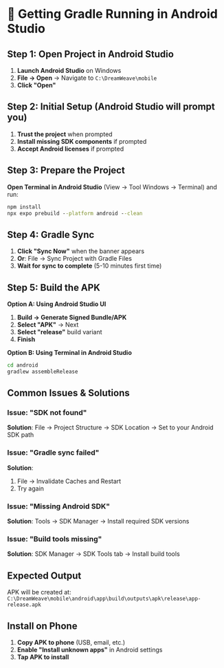# 🔧 Getting Gradle Running in Android Studio

## Step 1: Open Project in Android Studio
1. **Launch Android Studio** on Windows
2. **File → Open** → Navigate to `C:\DreamWeave\mobile`
3. **Click "Open"**

## Step 2: Initial Setup (Android Studio will prompt you)
1. **Trust the project** when prompted
2. **Install missing SDK components** if prompted
3. **Accept Android licenses** if prompted

## Step 3: Prepare the Project
**Open Terminal in Android Studio** (View → Tool Windows → Terminal) and run:
```cmd
npm install
npx expo prebuild --platform android --clean
```

## Step 4: Gradle Sync
1. **Click "Sync Now"** when the banner appears
2. **Or**: File → Sync Project with Gradle Files
3. **Wait for sync to complete** (5-10 minutes first time)

## Step 5: Build the APK
**Option A: Using Android Studio UI**
1. **Build → Generate Signed Bundle/APK**
2. **Select "APK"** → Next
3. **Select "release"** build variant
4. **Finish**

**Option B: Using Terminal in Android Studio**
```cmd
cd android
gradlew assembleRelease
```

## Common Issues & Solutions

### Issue: "SDK not found"
**Solution**: File → Project Structure → SDK Location → Set to your Android SDK path

### Issue: "Gradle sync failed"
**Solution**: 
1. File → Invalidate Caches and Restart
2. Try again

### Issue: "Missing Android SDK"
**Solution**: Tools → SDK Manager → Install required SDK versions

### Issue: "Build tools missing"
**Solution**: SDK Manager → SDK Tools tab → Install build tools

## Expected Output
APK will be created at:
`C:\DreamWeave\mobile\android\app\build\outputs\apk\release\app-release.apk`

## Install on Phone
1. **Copy APK to phone** (USB, email, etc.)
2. **Enable "Install unknown apps"** in Android settings
3. **Tap APK to install**